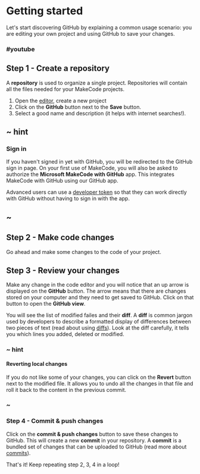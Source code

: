 # Getting started

Let's start discovering GitHub by explaining a common usage scenario: you are editing your own project and using GitHub to save your changes.

### #youtube

## Step 1 - Create a repository

A **repository** is used to organize a single project. Repositories will contain all the files needed for your MakeCode projects.

1. Open the [editor](@homeurl@), create a new project
2. Click on the **GitHub** button next to the **Save** button.
3. Select a good name and description (it helps with internet searches!).

## ~ hint

### Sign in

If you haven't signed in yet with GitHub, you will be redirected to the GitHub sign in page. On your first use of MakeCode, you will also be asked to authorize the **Microsoft MakeCode with GitHub** app. This integrates MakeCode with GitHub using our GitHub app.

Advanced users can use a [developer token](/github/token) so that they can work directly with GitHub without having to sign in with the app.

## ~

## Step 2 - Make code changes

Go ahead and make some changes to the code of your project.

## Step 3 - Review your changes

Make any change in the code editor and you will notice that an up arrow is displayed
on the **GitHub** button. The arrow means that there are changes stored on your computer and they need to get saved to GitHub. Click on that button to open the **GitHub view**.

You will see the list of modified failes and their **diff**. A **diff** is common jargon used by developers to describe a formatted display of differences between two pieces of text (read about using [diffs](/github/diff)). Look at the diff carefully, it tells you which lines you added, deleted or modified.

### ~ hint

#### Reverting local changes

If you do not like some of your changes, you can click on the **Revert** button next to the modified file. It allows you to undo all the changes in that file and roll it back to the content in the previous commit.

### ~

### Step 4 - Commit & push changes

Click on the **commit & push changes** button to save these changes to GitHub. This will create a new **commit** in your repository. A **commit** is a bundled set of changes that can be uploaded to GitHub (read more about [commits](/github/commit)).


That's it! Keep repeating step 2, 3, 4 in a loop!
